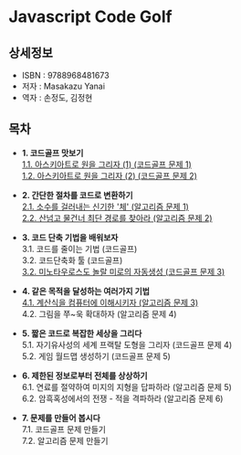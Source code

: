 # Javascript Code Golf


## 상세정보

- ISBN : 9788968481673
- 저자 : Masakazu Yanai
- 역자 : 손정도, 김정현


## 목차

- **1. 코드골프 맛보기**  
  [1.1. 아스키아트로 원을 그리자 (1) (코드골프 문제 1)](./ch01-simple-code-golf/ascii-art-circle-1.md)  
  [1.2. 아스키아트로 원을 그리자 (2) (코드골프 문제 2)](./ch01-simple-code-golf/ascii-art-circle-2.md)  

- **2. 간단한 절차를 코드로 변환하기**    
  [2.1. 소수를 걸러내는 신기한 '체' (알고리즘 문제 1)](./ch02-simple-algorithm/prime-number-sieve.md)  
  [2.2. 산넘고 물건너 최단 경로를 찾아라 (알고리즘 문제 2)](./ch02-simple-algorithm/shortest-path-problem.md)  

- **3. 코드 단축 기법을 배워보자**  
  3.1. 코드를 줄이는 기법 (코드골프)  
  3.2. 코드단축화 툴 (코드골프)  
  [3.2. 미노타우로스도 놀랄 미로의 자동생성 (코드골프 문제 3)](./ch03-how-to-shorten-code/auto-generation-mazes.md)  

- **4. 같은 목적을 달성하는 여러가지 기법**  
  [4.1. 계산식을 컴퓨터에 이해시키자 (알고리즘 문제 3)](./ch04-same-purpose-other-methods/calculator.md)  
  4.2. 그림을 쭈~욱 확대하자 (알고리즘 문제 4)  

- **5. 짧은 코드로 복잡한 세상을 그리다**  
  5.1. 자기유사성의 세계 프랙탈 도형을 그리자 (코드골프 문제 4)  
  5.2. 게임 월드맵 생성하기 (코드골프 문제 5)  

- **6. 제한된 정보로부터 전체를 상상하기**  
  6.1. 연료를 절약하여 미지의 지형을 답파하라 (알고리즘 문제 5)  
  6.2. 암흑혹성에서의 전쟁 - 적을 격파하라 (알고리즘 문제 6)  

- **7. 문제를 만들어 봅시다**  
  7.1. 코드골프 문제 만들기  
  7.2. 알고리즘 문제 만들기  

